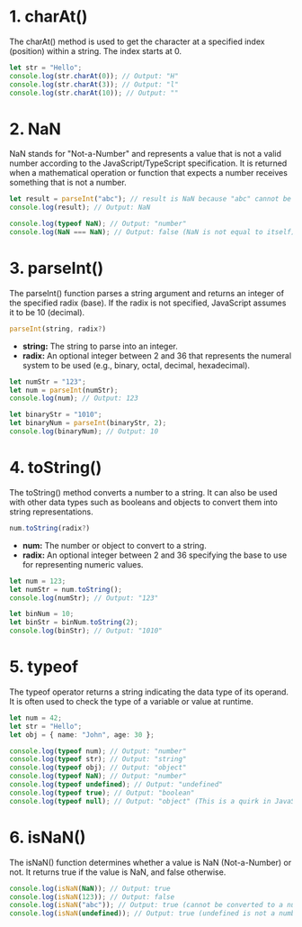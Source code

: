 # 1. charAt()
The charAt() method is used to get the character at a specified index (position) within a string. The index starts at 0.

```ts
let str = "Hello";
console.log(str.charAt(0)); // Output: "H"
console.log(str.charAt(3)); // Output: "l"
console.log(str.charAt(10)); // Output: ""
```

# 2. NaN
NaN stands for "Not-a-Number" and represents a value that is not a valid number according to the JavaScript/TypeScript specification. It is returned when a mathematical operation or function that expects a number receives something that is not a number.

```ts
let result = parseInt("abc"); // result is NaN because "abc" cannot be converted to a number
console.log(result); // Output: NaN

console.log(typeof NaN); // Output: "number"
console.log(NaN === NaN); // Output: false (NaN is not equal to itself)
```

# 3. parseInt()
The parseInt() function parses a string argument and returns an integer of the specified radix (base). If the radix is not specified, JavaScript assumes it to be 10 (decimal).

```ts
parseInt(string, radix?)
```

- **string:** The string to parse into an integer.
- **radix:** An optional integer between 2 and 36 that represents the numeral system to be used (e.g., binary, octal, decimal, hexadecimal).

```ts
let numStr = "123";
let num = parseInt(numStr);
console.log(num); // Output: 123

let binaryStr = "1010";
let binaryNum = parseInt(binaryStr, 2);
console.log(binaryNum); // Output: 10
```
# 4. toString()
The toString() method converts a number to a string. It can also be used with other data types such as booleans and objects to convert them into string representations.

```ts
num.toString(radix?)
```

- **num:** The number or object to convert to a string.
- **radix:** An optional integer between 2 and 36 specifying the base to use for representing numeric values.

```ts
let num = 123;
let numStr = num.toString();
console.log(numStr); // Output: "123"

let binNum = 10;
let binStr = binNum.toString(2);
console.log(binStr); // Output: "1010"
```

# 5. typeof
The typeof operator returns a string indicating the data type of its operand. It is often used to check the type of a variable or value at runtime.

```ts
let num = 42;
let str = "Hello";
let obj = { name: "John", age: 30 };

console.log(typeof num); // Output: "number"
console.log(typeof str); // Output: "string"
console.log(typeof obj); // Output: "object"
console.log(typeof NaN); // Output: "number"
console.log(typeof undefined); // Output: "undefined"
console.log(typeof true); // Output: "boolean"
console.log(typeof null); // Output: "object" (This is a quirk in JavaScript)
```

# 6. isNaN()
The isNaN() function determines whether a value is NaN (Not-a-Number) or not. It returns true if the value is NaN, and false otherwise.

```ts
console.log(isNaN(NaN)); // Output: true
console.log(isNaN(123)); // Output: false
console.log(isNaN("abc")); // Output: true (cannot be converted to a number)
console.log(isNaN(undefined)); // Output: true (undefined is not a number)
```